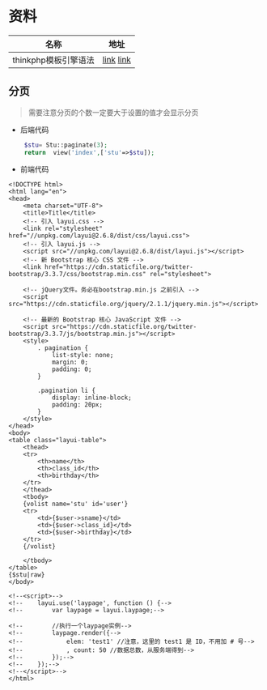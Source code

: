 # 资料

| 名称                 | 地址                                                         |
| -------------------- | ------------------------------------------------------------ |
| thinkphp模板引擎语法 | [link](https://www.kancloud.cn/manual/think-template/1286403)  [link](https://www.kancloud.cn/manual/thinkphp6_0/1037613) |

## 分页

> 需要注意分页的个数一定要大于设置的值才会显示分页

- 后端代码

  ```php
   $stu= Stu::paginate(3);
   return  view('index',['stu'=>$stu]);
  ```

  

- 前端代码

```php+HTML
<!DOCTYPE html>
<html lang="en">
<head>
    <meta charset="UTF-8">
    <title>Title</title>
    <!-- 引入 layui.css -->
    <link rel="stylesheet" href="//unpkg.com/layui@2.6.8/dist/css/layui.css">
    <!-- 引入 layui.js -->
    <script src="//unpkg.com/layui@2.6.8/dist/layui.js"></script>
    <!-- 新 Bootstrap 核心 CSS 文件 -->
    <link href="https://cdn.staticfile.org/twitter-bootstrap/3.3.7/css/bootstrap.min.css" rel="stylesheet">

    <!-- jQuery文件。务必在bootstrap.min.js 之前引入 -->
    <script src="https://cdn.staticfile.org/jquery/2.1.1/jquery.min.js"></script>

    <!-- 最新的 Bootstrap 核心 JavaScript 文件 -->
    <script src="https://cdn.staticfile.org/twitter-bootstrap/3.3.7/js/bootstrap.min.js"></script>
    <style>
        . pagination {
            list-style: none;
            margin: 0;
            padding: 0;
        }

        .pagination li {
            display: inline-block;
            padding: 20px;
        }
    </style>
</head>
<body>
<table class="layui-table">
    <thead>
    <tr>
        <th>name</th>
        <th>class_id</th>
        <th>birthday</th>
    </tr>
    </thead>
    <tbody>
    {volist name='stu' id='user'}
    <tr>
        <td>{$user->sname}</td>
        <td>{$user->class_id}</td>
        <td>{$user->birthday}</td>
    </tr>
    {/volist}

    </tbody>
</table>
{$stu|raw}
</body>

<!--<script>-->
<!--    layui.use('laypage', function () {-->
<!--        var laypage = layui.laypage;-->

<!--        //执行一个laypage实例-->
<!--        laypage.render({-->
<!--            elem: 'test1' //注意，这里的 test1 是 ID，不用加 # 号-->
<!--            , count: 50 //数据总数，从服务端得到-->
<!--        });-->
<!--    });-->
<!--</script>-->
</html>
```

